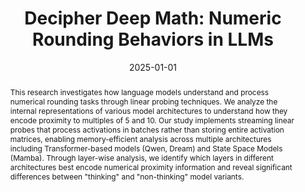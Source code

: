 ---
title: "Decipher Deep Math: Numeric Rounding Behaviors in LLMs"
authors:
- Chiung-Yi Tseng
- Maisha Thasin
- Danyang Zhang
- Blessing Effiong
- Somshubhra Roy
venue: "CoRR (arXiv preprint)"
date: 2025-01-01
arxiv: "2504.16136"
type: "preprint"
selected: false
abstract: >-
  This research investigates how language models understand and process numerical rounding tasks through linear probing techniques. We analyze the internal representations of various model architectures to understand how they encode proximity to multiples of 5 and 10. Our study implements streaming linear probes that process activations in batches rather than storing entire activation matrices, enabling memory-efficient analysis across multiple architectures including Transformer-based models (Qwen, Dream) and State Space Models (Mamba). Through layer-wise analysis, we identify which layers in different architectures best encode numerical proximity information and reveal significant differences between "thinking" and "non-thinking" model variants.
cover: /assets/images/covers/rounding.png  

links:
  Code: file:///Users/moonshine/workspace/Decipher-Deep-Math-in-Rounding/index.html
---